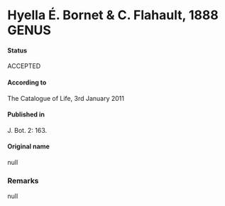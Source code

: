 Hyella É. Bornet & C. Flahault, 1888 GENUS
=======

#### Status
ACCEPTED

#### According to
The Catalogue of Life, 3rd January 2011

#### Published in
J. Bot. 2: 163.

#### Original name
null

### Remarks
null